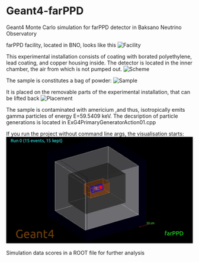 # Geant4-farPPD
Geant4 Monte Carlo simulation for farPPD detector in Baksano Neutrino Observatory

farPPD facility, located in BNO, looks like this
![Facility](https://github.com/artem-phys/Geant4-farPPD/raw/master/Photos/Facility.jpg)

This experimental installation consists of coating with borated polyethylene, lead coating, and copper housing inside. 
The detector is located in the inner chamber, the air from which is not pumped out. 
![Scheme](https://github.com/artem-phys/Geant4-farPPD/raw/master/Photos/Scheme.jpg)

The sample is constitutes a bag of powder:
![Sample](https://github.com/artem-phys/Geant4-farPPD/raw/master/Photos/Sample.jpg)

It is placed on the removable parts of the experimental installation, that can be lifted back
![Placement](https://github.com/artem-phys/Geant4-farPPD/raw/master/Photos/Placement.jpg)

The sample is contaminated with americium ,and thus, isotropically emits gamma particles of energy E=59.5409 keV. 
The decsription of particle generations is located in ExG4PrimaryGeneratorAction01.cpp

If you run the project without command line args, the visualisation starts:
![Vis](https://github.com/artem-phys/Geant4-farPPD/raw/master/Visualisation/Visualisation.jpg)

Simulation data scores in a ROOT file for further analysis
